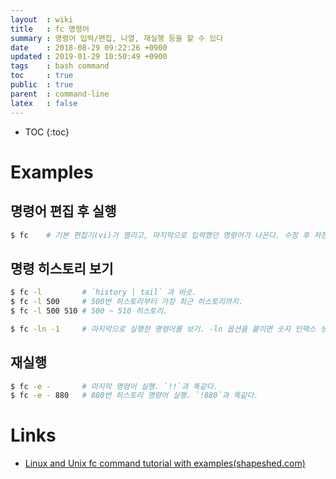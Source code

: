 ```yaml
---
layout  : wiki
title   : fc 명령어
summary : 명령어 입력/편집, 나열, 재실행 등을 할 수 있다
date    : 2018-08-29 09:22:26 +0900
updated : 2019-01-29 10:50:49 +0900
tags    : bash command
toc     : true
public  : true
parent  : command-line
latex   : false
---
```

* TOC
{:toc}

# Examples
## 명령어 편집 후 실행
```sh
$ fc    # 기본 편집기(vi)가 열리고, 마지막으로 입력했던 명령어가 나온다. 수정 후 저장하면 실행.
```

## 명령 히스토리 보기
```sh
$ fc -l         # `history | tail` 과 비슷.
$ fc -l 500     # 500번 히스토리부터 가장 최근 히스토리까지.
$ fc -l 500 510 # 500 ~ 510 히스토리.

$ fc -ln -1     # 마지막으로 실행한 명령어를 보기. -ln 옵션을 붙이면 숫자 인덱스 생략.
```

## 재실행

```sh
$ fc -e -       # 마지막 명령어 실행. `!!`과 똑같다.
$ fc -e - 880   # 880번 히스토리 명령어 실행. `!880`과 똑같다.
```

# Links

* [Linux and Unix fc command tutorial with examples(shapeshed.com)](https://shapeshed.com/unix-fc/#what-is-the-fc-command )
